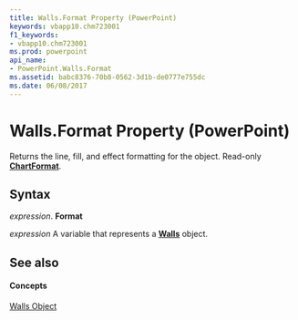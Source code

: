 ```yaml
---
title: Walls.Format Property (PowerPoint)
keywords: vbapp10.chm723001
f1_keywords:
- vbapp10.chm723001
ms.prod: powerpoint
api_name:
- PowerPoint.Walls.Format
ms.assetid: babc8376-70b8-0562-3d1b-de0777e755dc
ms.date: 06/08/2017
---
```



# Walls.Format Property (PowerPoint)

Returns the line, fill, and effect formatting for the object. Read-only **[ChartFormat](chartformat-object-powerpoint.md)**.


## Syntax

 _expression_. **Format**

 _expression_ A variable that represents a **[Walls](walls-object-powerpoint.md)** object.


## See also


#### Concepts


[Walls Object](walls-object-powerpoint.md)

